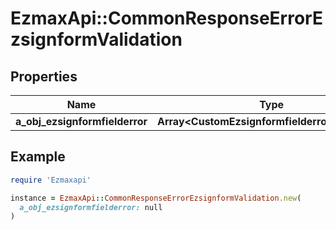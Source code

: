 # EzmaxApi::CommonResponseErrorEzsignformValidation

## Properties

| Name | Type | Description | Notes |
| ---- | ---- | ----------- | ----- |
| **a_obj_ezsignformfielderror** | **Array&lt;CustomEzsignformfielderrorResponse&gt;** |  |  |

## Example

```ruby
require 'Ezmaxapi'

instance = EzmaxApi::CommonResponseErrorEzsignformValidation.new(
  a_obj_ezsignformfielderror: null
)
```

